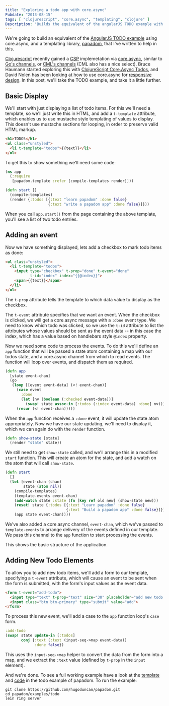```yaml
---
title: "Exploring a todo app with core.async"
Pubdate: "2013-08-15"
tags: [ "clojurescript", "core.async", "templating", "clojure" ]
Description: "Builds the equivalent of the angularJS TODO example with core.async"
---
```


We're going to build an equivalent of the [AngularJS TODO example][angulartodo]
using core.async, and a templating library, [papadom][papadom], that I've
written to help in this.

[Clojurescript][clojurescript] recently gained a [CSP][csp] implemetation via
[core.async][core.async], similar to [Go's channels][golangchannel], or
[CML's channels][cmlchannel] (CML also has a nice select).  Bruce Haumann
started exploring this with [ClojureScript Core.Async Todos][brucetodo], and
David Nolen has been looking at how to use core.async for
[responsive design][cspresponsive].  In this post, we'll take the TODO example,
and take it a little further.

## Basic Display

We'll start with just displaying a list of todo items.  For this we'll need a
template, so we'll just write this in HTML, and add a `t-template` attribute,
which enables us to use mustache style templating of values to display.  This
doesn't use mustache sections for looping, in order to preserve valid HTML
markup.

```html
<h1>TODOS</h1>
<ul class="unstyled">
  <li t-template="todos">{{text}}</li>
</ul>
```

To get this to show something we'll need some code:

```clj
(ns app
  (:require
   [papadom.template :refer [compile-templates render]]))

(defn start []
  (compile-templates)
  (render {:todos [{:text "learn papadom" :done false}
                   {:text "write a papadom app" :done false}]}))
```

When you call `app.start()` from the page containing the above template, you'll
see a list of two todo entries.

## Adding an event

Now we have something displayed, lets add a checkbox to mark todo items as done:

```html
<ul class="unstyled">
  <li t-template="todos">
    <input type="checkbox" t-prop="done" t-event="done"
           t-id="index" index="{{@index}}">
    <span>{{text}}</span>
  </li>
</ul>
```

The `t-prop` attribute tells the template to which data value to display as the
checkbox.

The `t-event` attribute specifies that we want an event.  When the checkbox is
clicked, we will get a core.async message with a `:done` event type.  We need to
know which todo was clicked, so we use the `t-id` attribute to list the
attributes whose values should be sent as the event data -- in this case the
index, which has a value based on handlebars style `@index` property.

Now we need some code to process the events.  To do this we'll define an
`app` function that will be passed a state atom containing a map with our todos
state, and a core.async channel from which to read events.  The function will
loop over events, and dispatch them as required.

```clj
(defn app
  [state event-chan]
  (go
   (loop [[event event-data] (<! event-chan)]
     (case event
       :done
       (let [nv (boolean (:checked event-data))]
         (swap! state assoc-in [:todos (:index event-data) :done] nv)))
     (recur (<! event-chan)))))
```

When the `app` function receives a `:done` event, it will update the state atom
appropriately.  Now we have our state updating, we'll need to display it, which
we can again do with the `render` function.

```clj
(defn show-state [state]
  (render "state" state))
```

We still need to get `show-state` called, and we'll arrange this in a modified
`start` function.  This will create an atom for the state, and add a watch on
the atom that will call `show-state`.

```clj
(defn start
  []
  (let [event-chan (chan)
        state (atom nil)]
    (compile-templates)
    (template-events event-chan)
    (add-watch state :state (fn [key ref old new] (show-state new)))
    (reset! state {:todos [{:text "Learn papadom" :done false}
                           {:text "Build a papadom app" :done false}]})
    (app state event-chan))))
```

We've also added a core.async channel, `event-chan`, which we've passed to
`template-events` to arrange delivery of the events defined in our template.  We
pass this channel to the `app` function to start processing the events.

This shows the basic structure of the application.

## Adding New Todo Elements

To allow you to add new todo items, we'll add a form to our template,
specifying a `t-event` attribute, which will cause an event to be sent when the
form is submitted, with the form's input values as the event data.

```html
<form t-event="add-todo">
  <input type="text" t-prop="text" size="30" placeholder="add new todo here">
  <input class="btn btn-primary" type="submit" value="add">
</form>
```

To process this new event, we'll add a case to the `app` function loop's `case`
form.

```clj
:add-todo
(swap! state update-in [:todos]
       conj {:text (:text (input-seq->map event-data))
             :done false})
```

This uses the `input-seq->map` helper to convert the data from the form into a
map, and we extract the `:text` value (defined by `t-prop` in the `input`
element).

And we're done.  To see a full working example have a look at the
[template][todotemplate] and [code][todocode] in the todo example of papadom.
To run the example:

```shell
git clone https://github.com/hugoduncan/papadom.git
cd papadom/examples/todo
lein ring server
```


[angulartodo]: http://angularjs.org/#add-some-control "Angular TODO example"

[brucetodo]: http://rigsomelight.com/2013/07/18/clojurescript-core-async-todos.html "Bruce Haumann's 'ClojureScript Core.Async Todos'"

[clojurescript]: https://github.com/clojure/clojurescript "Clojurescript"

[cmlchannel]: http://www.cs.cornell.edu/Courses/cs312/2006fa/recitations/rec24.html "CML Channels"

[core.async]:  http://clojure.com/blog/2013/06/28/clojure-core-async-channels.html "Clojure core.async Channels"

[csp]: http://en.wikipedia.org/wiki/Communicating_sequential_processes "Communicating Sequential Processes"

[cspresponsive]: http://swannodette.github.io/2013/07/31/extracting-processes/ "David Nolan's 'CSP is Responsive Design'"

[golangchannel]: http://golang.org/ref/spec#Channel_types "Go Channels"


[kemingweather]: http://keminglabs.com/blog/angular-cljs-weather-app/ "Kevin Lynagh's 'Building an iOS weather app with Angular and ClojureScript'"


[purnam]: https://github.com/zcaudate/purnam "purnam"
[clang]: https://github.com/pangloss/clang/ "clang"

[todotemplate]: https://github.com/hugoduncan/papadom/blob/master/examples/todo/resources/public/index.html "TODO HTML Template"
[todocode]: https://github.com/hugoduncan/papadom/blob/master/examples/todo/src/papadom/example/todo.cljs "TODO Clojurescript Code"


[papadom]: https://github.com/hugoduncan/papadom "Papadom templating library"
